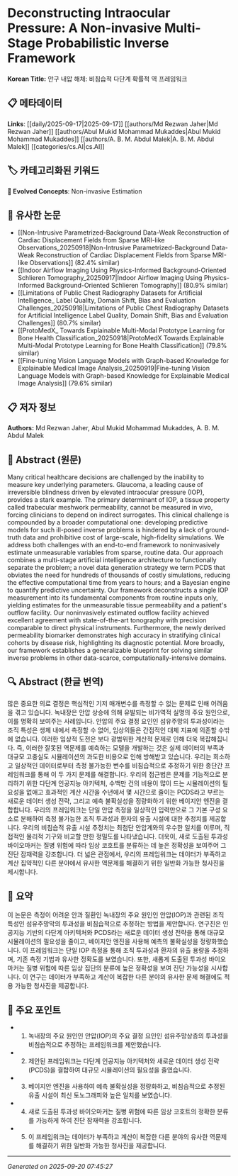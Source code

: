# Deconstructing Intraocular Pressure: A Non-invasive Multi-Stage Probabilistic Inverse Framework

**Korean Title:** 안구 내압 해체: 비침습적 다단계 확률적 역 프레임워크

## 📋 메타데이터

**Links**: [[daily/2025-09-17|2025-09-17]] [[authors/Md Rezwan Jaher|Md Rezwan Jaher]] [[authors/Abul Mukid Mohammad Mukaddes|Abul Mukid Mohammad Mukaddes]] [[authors/A. B. M. Abdul Malek|A. B. M. Abdul Malek]] [[categories/cs.AI|cs.AI]]

## 🏷️ 카테고리화된 키워드
**🚀 Evolved Concepts**: Non-invasive Estimation

## 🔗 유사한 논문
- [[Non-Intrusive Parametrized-Background Data-Weak Reconstruction of Cardiac Displacement Fields from Sparse MRI-like Observations_20250918|Non-Intrusive Parametrized-Background Data-Weak Reconstruction of Cardiac Displacement Fields from Sparse MRI-like Observations]] (82.4% similar)
- [[Indoor Airflow Imaging Using Physics-Informed Background-Oriented Schlieren Tomography_20250917|Indoor Airflow Imaging Using Physics-Informed Background-Oriented Schlieren Tomography]] (80.9% similar)
- [[Limitations of Public Chest Radiography Datasets for Artificial Intelligence_ Label Quality, Domain Shift, Bias and Evaluation Challenges_20250918|Limitations of Public Chest Radiography Datasets for Artificial Intelligence Label Quality, Domain Shift, Bias and Evaluation Challenges]] (80.7% similar)
- [[ProtoMedX_ Towards Explainable Multi-Modal Prototype Learning for Bone Health Classification_20250918|ProtoMedX Towards Explainable Multi-Modal Prototype Learning for Bone Health Classification]] (79.8% similar)
- [[Fine-tuning Vision Language Models with Graph-based Knowledge for Explainable Medical Image Analysis_20250919|Fine-tuning Vision Language Models with Graph-based Knowledge for Explainable Medical Image Analysis]] (79.6% similar)

## 📋 저자 정보

**Authors:** Md Rezwan Jaher, Abul Mukid Mohammad Mukaddes, A. B. M. Abdul Malek

## 📄 Abstract (원문)

Many critical healthcare decisions are challenged by the inability to measure
key underlying parameters. Glaucoma, a leading cause of irreversible blindness
driven by elevated intraocular pressure (IOP), provides a stark example. The
primary determinant of IOP, a tissue property called trabecular meshwork
permeability, cannot be measured in vivo, forcing clinicians to depend on
indirect surrogates. This clinical challenge is compounded by a broader
computational one: developing predictive models for such ill-posed inverse
problems is hindered by a lack of ground-truth data and prohibitive cost of
large-scale, high-fidelity simulations. We address both challenges with an
end-to-end framework to noninvasively estimate unmeasurable variables from
sparse, routine data. Our approach combines a multi-stage artificial
intelligence architecture to functionally separate the problem; a novel data
generation strategy we term PCDS that obviates the need for hundreds of
thousands of costly simulations, reducing the effective computational time from
years to hours; and a Bayesian engine to quantify predictive uncertainty. Our
framework deconstructs a single IOP measurement into its fundamental components
from routine inputs only, yielding estimates for the unmeasurable tissue
permeability and a patient's outflow facility. Our noninvasively estimated
outflow facility achieved excellent agreement with state-of-the-art tonography
with precision comparable to direct physical instruments. Furthermore, the
newly derived permeability biomarker demonstrates high accuracy in stratifying
clinical cohorts by disease risk, highlighting its diagnostic potential. More
broadly, our framework establishes a generalizable blueprint for solving
similar inverse problems in other data-scarce, computationally-intensive
domains.

## 🔍 Abstract (한글 번역)

많은 중요한 의료 결정은 핵심적인 기저 매개변수를 측정할 수 없는 문제로 인해 어려움을 겪고 있습니다. 녹내장은 안압 상승에 의해 유발되는 비가역적 실명의 주요 원인으로, 이를 명확히 보여주는 사례입니다. 안압의 주요 결정 요인인 섬유주망의 투과성이라는 조직 특성은 생체 내에서 측정할 수 없어, 임상의들은 간접적인 대체 지표에 의존할 수밖에 없습니다. 이러한 임상적 도전은 보다 광범위한 계산적 문제로 인해 더욱 복잡해집니다. 즉, 이러한 잘못된 역문제를 예측하는 모델을 개발하는 것은 실제 데이터의 부족과 대규모 고충실도 시뮬레이션의 과도한 비용으로 인해 방해받고 있습니다. 우리는 희소하고 일상적인 데이터로부터 측정 불가능한 변수를 비침습적으로 추정하기 위한 종단간 프레임워크를 통해 이 두 가지 문제를 해결합니다. 우리의 접근법은 문제를 기능적으로 분리하기 위한 다단계 인공지능 아키텍처, 수백만 건의 비용이 많이 드는 시뮬레이션의 필요성을 없애고 효과적인 계산 시간을 수년에서 몇 시간으로 줄이는 PCDS라고 부르는 새로운 데이터 생성 전략, 그리고 예측 불확실성을 정량화하기 위한 베이지안 엔진을 결합합니다. 우리의 프레임워크는 단일 안압 측정을 일상적인 입력만으로 그 기본 구성 요소로 분해하여 측정 불가능한 조직 투과성과 환자의 유출 시설에 대한 추정치를 제공합니다. 우리의 비침습적 유출 시설 추정치는 최첨단 안압계와의 우수한 일치를 이루며, 직접적인 물리적 기구와 비교할 만한 정밀도를 나타냈습니다. 더욱이, 새로 도출된 투과성 바이오마커는 질병 위험에 따라 임상 코호트를 분류하는 데 높은 정확성을 보여주어 그 진단 잠재력을 강조합니다. 더 넓은 관점에서, 우리의 프레임워크는 데이터가 부족하고 계산 집약적인 다른 분야에서 유사한 역문제를 해결하기 위한 일반화 가능한 청사진을 제시합니다.

## 📝 요약

이 논문은 측정이 어려운 안과 질환인 녹내장의 주요 원인인 안압(IOP)과 관련된 조직 특성인 섬유주망막의 투과성을 비침습적으로 추정하는 방법을 제안합니다. 연구진은 인공지능 기반의 다단계 아키텍처와 PCDS라는 새로운 데이터 생성 전략을 통해 대규모 시뮬레이션의 필요성을 줄이고, 베이지안 엔진을 사용해 예측의 불확실성을 정량화했습니다. 이 프레임워크는 단일 IOP 측정을 통해 조직 투과성과 환자의 유출 용량을 추정하며, 기존 측정 기법과 유사한 정확도를 보였습니다. 또한, 새롭게 도출된 투과성 바이오마커는 질병 위험에 따른 임상 집단의 분류에 높은 정확성을 보여 진단 가능성을 시사합니다. 이 연구는 데이터가 부족하고 계산이 복잡한 다른 분야의 유사한 문제 해결에도 적용 가능한 청사진을 제공합니다.

## 🎯 주요 포인트

- 1. 녹내장의 주요 원인인 안압(IOP)의 주요 결정 요인인 섬유주망상층의 투과성을 비침습적으로 추정하는 프레임워크를 제안했습니다.

- 2. 제안된 프레임워크는 다단계 인공지능 아키텍처와 새로운 데이터 생성 전략(PCDS)을 결합하여 대규모 시뮬레이션의 필요성을 줄였습니다.

- 3. 베이지안 엔진을 사용하여 예측 불확실성을 정량화하고, 비침습적으로 추정된 유출 시설이 최신 토노그래피와 높은 일치를 보였습니다.

- 4. 새로 도출된 투과성 바이오마커는 질병 위험에 따른 임상 코호트의 정확한 분류를 가능하게 하여 진단 잠재력을 강조합니다.

- 5. 이 프레임워크는 데이터가 부족하고 계산이 복잡한 다른 분야의 유사한 역문제를 해결하기 위한 일반화 가능한 청사진을 제공합니다.

---

*Generated on 2025-09-20 07:45:27*